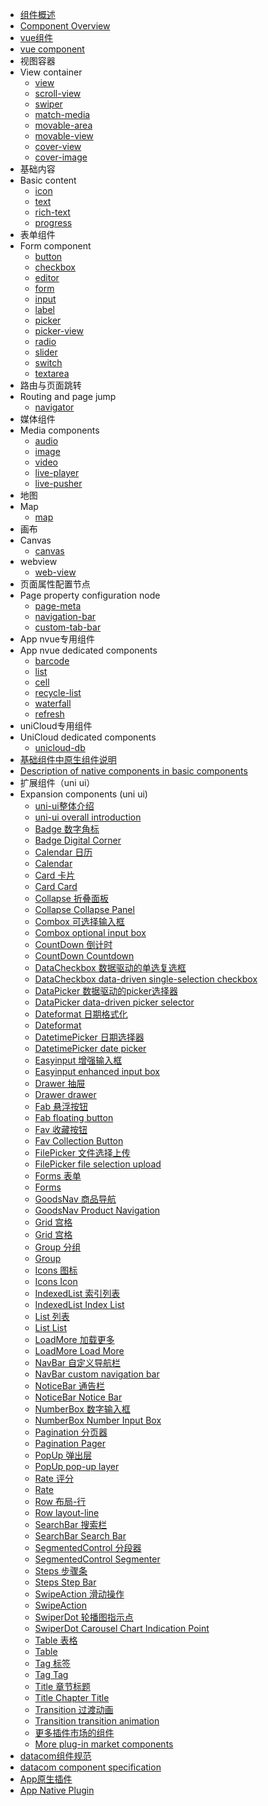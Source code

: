 * [组件概述](component/)
* [Component Overview](component/)
* [vue组件](component/vue-component.md)
* [vue component](component/vue-component.md)
* 视图容器
* View container
  * [view](component/view.md)
  * [scroll-view](component/scroll-view.md)
  * [swiper](component/swiper.md)
  * [match-media](component/match-media.md)
  * [movable-area](component/movable-view.md?id=movable-area)
  * [movable-view](component/movable-view.md?id=movable-view)
  * [cover-view](/component/cover-view?id=cover-view)
  * [cover-image](/component/cover-view?id=cover-image)
* 基础内容
* Basic content
  * [icon](component/icon.md)
  * [text](component/text.md)
  * [rich-text](component/rich-text.md)
  * [progress](component/progress.md)
* 表单组件
* Form component
  * [button](component/button.md)
  * [checkbox](component/checkbox.md)
  * [editor](component/editor.md)
  * [form](component/form.md)
  * [input](component/input.md)
  * [label](component/label.md)
  * [picker](component/picker.md)
  * [picker-view](component/picker-view.md)
  * [radio](component/radio.md)
  * [slider](component/slider.md)
  * [switch](component/switch.md)
  * [textarea](component/textarea.md)
* 路由与页面跳转
* Routing and page jump
  * [navigator](component/navigator.md)
* 媒体组件
* Media components
  * [audio](component/audio.md)
  * [image](component/image.md)
  * [video](component/video.md)
  * [live-player](component/live-player.md)
  * [live-pusher](component/live-pusher.md)
* 地图
* Map
  * [map](component/map.md)
* 画布
* Canvas
  * [canvas](component/canvas.md)
* webview
  * [web-view](component/web-view.md)
* 页面属性配置节点
* Page property configuration node
  * [page-meta](component/page-meta.md)
  * [navigation-bar](component/navigation-bar.md)
  * [custom-tab-bar](component/custom-tab-bar.md)
* App nvue专用组件
* App nvue dedicated components
  * [barcode](component/barcode.md)
  * [list](component/list.md)
  * [cell](component/cell.md)
  * [recycle-list](component/recycle-list.md)
  * [waterfall](component/waterfall.md)
  * [refresh](component/refresh.md)
* uniCloud专用组件
* UniCloud dedicated components
  * [unicloud-db](uniCloud/unicloud-db)
* [基础组件中原生组件说明](component/native-component.md)
* [Description of native components in basic components](component/native-component.md)
* 扩展组件（uni ui）
* Expansion components (uni ui)
  * [uni-ui整体介绍](component/README?id=uniui)
  * [uni-ui overall introduction](component/README?id=uniui)
  * [Badge 数字角标](https://ext.dcloud.net.cn/plugin?id=21)
  * [Badge Digital Corner](https://ext.dcloud.net.cn/plugin?id=21)
  * [Calendar 日历](https://ext.dcloud.net.cn/plugin?id=56)
  * [Calendar](https://ext.dcloud.net.cn/plugin?id=56)
  * [Card 卡片](https://ext.dcloud.net.cn/plugin?id=22)
  * [Card Card](https://ext.dcloud.net.cn/plugin?id=22)
  * [Collapse 折叠面板](https://ext.dcloud.net.cn/plugin?id=23)
  * [Collapse Collapse Panel](https://ext.dcloud.net.cn/plugin?id=23)
  * [Combox 可选择输入框](https://ext.dcloud.net.cn/plugin?id=1261)
  * [Combox optional input box](https://ext.dcloud.net.cn/plugin?id=1261)
  * [CountDown 倒计时](https://ext.dcloud.net.cn/plugin?id=25)
  * [CountDown Countdown](https://ext.dcloud.net.cn/plugin?id=25)
  * [DataCheckbox 数据驱动的单选复选框](https://ext.dcloud.net.cn/plugin?id=3456)
  * [DataCheckbox data-driven single-selection checkbox](https://ext.dcloud.net.cn/plugin?id=3456)
  * [DataPicker 数据驱动的picker选择器](https://ext.dcloud.net.cn/plugin?id=3796)
  * [DataPicker data-driven picker selector](https://ext.dcloud.net.cn/plugin?id=3796)
  * [Dateformat 日期格式化](https://ext.dcloud.net.cn/plugin?id=3279)
  * [Dateformat](https://ext.dcloud.net.cn/plugin?id=3279)
  * [DatetimePicker 日期选择器](https://ext.dcloud.net.cn/plugin?id=3962)
  * [DatetimePicker date picker](https://ext.dcloud.net.cn/plugin?id=3962)
  * [Easyinput 增强输入框](https://ext.dcloud.net.cn/plugin?id=3455)
  * [Easyinput enhanced input box](https://ext.dcloud.net.cn/plugin?id=3455)
  * [Drawer 抽屉](https://ext.dcloud.net.cn/plugin?id=26)
  * [Drawer drawer](https://ext.dcloud.net.cn/plugin?id=26)
  * [Fab 悬浮按钮](https://ext.dcloud.net.cn/plugin?id=144)
  * [Fab floating button](https://ext.dcloud.net.cn/plugin?id=144)
  * [Fav 收藏按钮](https://ext.dcloud.net.cn/plugin?id=864)
  * [Fav Collection Button](https://ext.dcloud.net.cn/plugin?id=864)
  * [FilePicker 文件选择上传](https://ext.dcloud.net.cn/plugin?id=4079)
  * [FilePicker file selection upload](https://ext.dcloud.net.cn/plugin?id=4079)
  * [Forms 表单](https://ext.dcloud.net.cn/plugin?id=2773)
  * [Forms](https://ext.dcloud.net.cn/plugin?id=2773)
  * [GoodsNav 商品导航](https://ext.dcloud.net.cn/plugin?id=865)
  * [GoodsNav Product Navigation](https://ext.dcloud.net.cn/plugin?id=865)
  * [Grid 宫格](https://ext.dcloud.net.cn/plugin?id=27)
  * [Grid 宫格](https://ext.dcloud.net.cn/plugin?id=27)
  * [Group 分组](https://ext.dcloud.net.cn/plugin?id=3281)
  * [Group](https://ext.dcloud.net.cn/plugin?id=3281)
  * [Icons 图标](https://ext.dcloud.net.cn/plugin?id=28)
  * [Icons Icon](https://ext.dcloud.net.cn/plugin?id=28)
  * [IndexedList 索引列表](https://ext.dcloud.net.cn/plugin?id=375)
  * [IndexedList Index List](https://ext.dcloud.net.cn/plugin?id=375)
  * [List 列表](https://ext.dcloud.net.cn/plugin?id=24)
  * [List List](https://ext.dcloud.net.cn/plugin?id=24)
  * [LoadMore 加载更多](https://ext.dcloud.net.cn/plugin?id=29)
  * [LoadMore Load More](https://ext.dcloud.net.cn/plugin?id=29)
  * [NavBar 自定义导航栏](https://ext.dcloud.net.cn/plugin?id=52)
  * [NavBar custom navigation bar](https://ext.dcloud.net.cn/plugin?id=52)
  * [NoticeBar 通告栏](https://ext.dcloud.net.cn/plugin?id=30)
  * [NoticeBar Notice Bar](https://ext.dcloud.net.cn/plugin?id=30)
  * [NumberBox 数字输入框](https://ext.dcloud.net.cn/plugin?id=31)
  * [NumberBox Number Input Box](https://ext.dcloud.net.cn/plugin?id=31)
  * [Pagination 分页器](https://ext.dcloud.net.cn/plugin?id=32)
  * [Pagination Pager](https://ext.dcloud.net.cn/plugin?id=32)
  * [PopUp 弹出层](https://ext.dcloud.net.cn/plugin?id=329)
  * [PopUp pop-up layer](https://ext.dcloud.net.cn/plugin?id=329)
  * [Rate 评分](https://ext.dcloud.net.cn/plugin?id=33)
  * [Rate](https://ext.dcloud.net.cn/plugin?id=33)
  * [Row 布局-行](https://ext.dcloud.net.cn/plugin?id=3958)
  * [Row layout-line](https://ext.dcloud.net.cn/plugin?id=3958)
  * [SearchBar 搜索栏](https://ext.dcloud.net.cn/plugin?id=866)
  * [SearchBar Search Bar](https://ext.dcloud.net.cn/plugin?id=866)
  * [SegmentedControl 分段器](https://ext.dcloud.net.cn/plugin?id=54)
  * [SegmentedControl Segmenter](https://ext.dcloud.net.cn/plugin?id=54)
  * [Steps 步骤条](https://ext.dcloud.net.cn/plugin?id=34)
  * [Steps Step Bar](https://ext.dcloud.net.cn/plugin?id=34)
  * [SwipeAction 滑动操作](https://ext.dcloud.net.cn/plugin?id=181)
  * [SwipeAction](https://ext.dcloud.net.cn/plugin?id=181)
  * [SwiperDot 轮播图指示点](https://ext.dcloud.net.cn/plugin?id=284)
  * [SwiperDot Carousel Chart Indication Point](https://ext.dcloud.net.cn/plugin?id=284)
  * [Table 表格](https://ext.dcloud.net.cn/plugin?id=3270)
  * [Table](https://ext.dcloud.net.cn/plugin?id=3270)
  * [Tag 标签](https://ext.dcloud.net.cn/plugin?id=35)
  * [Tag Tag](https://ext.dcloud.net.cn/plugin?id=35)
  * [Title 章节标题](https://ext.dcloud.net.cn/plugin?id=1066)
  * [Title Chapter Title](https://ext.dcloud.net.cn/plugin?id=1066)
  * [Transition 过渡动画](https://ext.dcloud.net.cn/plugin?id=985)
  * [Transition transition animation](https://ext.dcloud.net.cn/plugin?id=985)
  * [更多插件市场的组件](https://ext.dcloud.net.cn/?cat1=2)
  * [More plug-in market components](https://ext.dcloud.net.cn/?cat1=2)
* [datacom组件规范](component/datacom)
* [datacom component specification](component/datacom)
* [App原生插件](https://nativesupport.dcloud.net.cn/NativePlugin/README)
* [App Native Plugin](https://nativesupport.dcloud.net.cn/NativePlugin/README)
